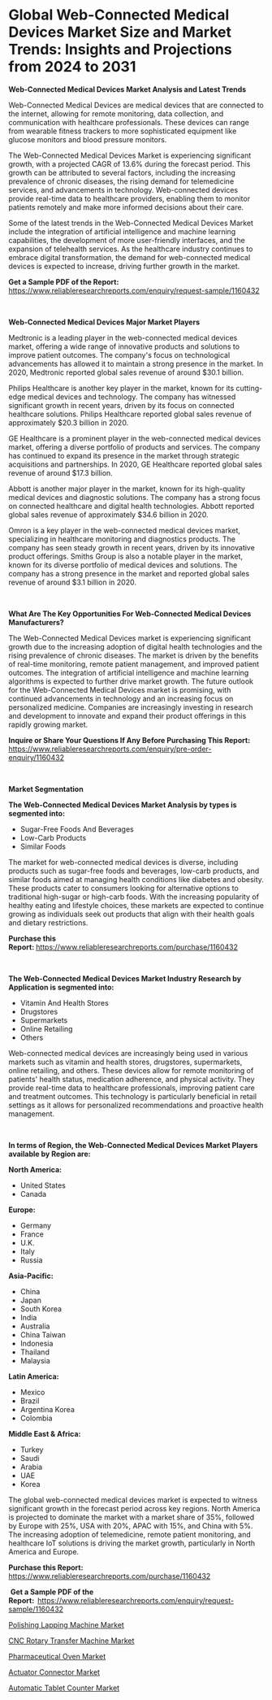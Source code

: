 <p><h1>Global Web-Connected Medical Devices Market Size and Market Trends: Insights and Projections from 2024 to 2031</h1></p><p><strong>Web-Connected Medical Devices Market Analysis and Latest Trends</strong></p>
<p><p>Web-Connected Medical Devices are medical devices that are connected to the internet, allowing for remote monitoring, data collection, and communication with healthcare professionals. These devices can range from wearable fitness trackers to more sophisticated equipment like glucose monitors and blood pressure monitors.</p><p>The Web-Connected Medical Devices Market is experiencing significant growth, with a projected CAGR of 13.6% during the forecast period. This growth can be attributed to several factors, including the increasing prevalence of chronic diseases, the rising demand for telemedicine services, and advancements in technology. Web-connected devices provide real-time data to healthcare providers, enabling them to monitor patients remotely and make more informed decisions about their care.</p><p>Some of the latest trends in the Web-Connected Medical Devices Market include the integration of artificial intelligence and machine learning capabilities, the development of more user-friendly interfaces, and the expansion of telehealth services. As the healthcare industry continues to embrace digital transformation, the demand for web-connected medical devices is expected to increase, driving further growth in the market.</p></p>
<p><strong>Get a Sample PDF of the Report:&nbsp;</strong> <a href="https://www.reliableresearchreports.com/enquiry/request-sample/1160432">https://www.reliableresearchreports.com/enquiry/request-sample/1160432</a></p>
<p>&nbsp;</p>
<p><strong>Web-Connected Medical Devices Major Market Players</strong></p>
<p><p>Medtronic is a leading player in the web-connected medical devices market, offering a wide range of innovative products and solutions to improve patient outcomes. The company's focus on technological advancements has allowed it to maintain a strong presence in the market. In 2020, Medtronic reported global sales revenue of around $30.1 billion.</p><p>Philips Healthcare is another key player in the market, known for its cutting-edge medical devices and technology. The company has witnessed significant growth in recent years, driven by its focus on connected healthcare solutions. Philips Healthcare reported global sales revenue of approximately $20.3 billion in 2020.</p><p>GE Healthcare is a prominent player in the web-connected medical devices market, offering a diverse portfolio of products and services. The company has continued to expand its presence in the market through strategic acquisitions and partnerships. In 2020, GE Healthcare reported global sales revenue of around $17.3 billion.</p><p>Abbott is another major player in the market, known for its high-quality medical devices and diagnostic solutions. The company has a strong focus on connected healthcare and digital health technologies. Abbott reported global sales revenue of approximately $34.6 billion in 2020.</p><p>Omron is a key player in the web-connected medical devices market, specializing in healthcare monitoring and diagnostics products. The company has seen steady growth in recent years, driven by its innovative product offerings. Smiths Group is also a notable player in the market, known for its diverse portfolio of medical devices and solutions. The company has a strong presence in the market and reported global sales revenue of around $3.1 billion in 2020.</p></p>
<p>&nbsp;</p>
<p><strong>What Are The Key Opportunities For Web-Connected Medical Devices Manufacturers?</strong></p>
<p><p>The Web-Connected Medical Devices market is experiencing significant growth due to the increasing adoption of digital health technologies and the rising prevalence of chronic diseases. The market is driven by the benefits of real-time monitoring, remote patient management, and improved patient outcomes. The integration of artificial intelligence and machine learning algorithms is expected to further drive market growth. The future outlook for the Web-Connected Medical Devices market is promising, with continued advancements in technology and an increasing focus on personalized medicine. Companies are increasingly investing in research and development to innovate and expand their product offerings in this rapidly growing market.</p></p>
<p><strong>Inquire or Share Your Questions If Any Before Purchasing This Report:</strong> <a href="https://www.reliableresearchreports.com/enquiry/pre-order-enquiry/1160432">https://www.reliableresearchreports.com/enquiry/pre-order-enquiry/1160432</a></p>
<p>&nbsp;</p>
<p><strong>Market Segmentation</strong></p>
<p><strong>The Web-Connected Medical Devices Market Analysis by types is segmented into:</strong></p>
<p><ul><li>Sugar-Free Foods And Beverages</li><li>Low-Carb Products</li><li>Similar Foods</li></ul></p>
<p><p>The market for web-connected medical devices is diverse, including products such as sugar-free foods and beverages, low-carb products, and similar foods aimed at managing health conditions like diabetes and obesity. These products cater to consumers looking for alternative options to traditional high-sugar or high-carb foods. With the increasing popularity of healthy eating and lifestyle choices, these markets are expected to continue growing as individuals seek out products that align with their health goals and dietary restrictions.</p></p>
<p><strong>Purchase this Report:&nbsp;</strong><a href="https://www.reliableresearchreports.com/purchase/1160432">https://www.reliableresearchreports.com/purchase/1160432</a></p>
<p>&nbsp;</p>
<p><strong>The Web-Connected Medical Devices Market Industry Research by Application is segmented into:</strong></p>
<p><ul><li>Vitamin And Health Stores</li><li>Drugstores</li><li>Supermarkets</li><li>Online Retailing</li><li>Others</li></ul></p>
<p><p>Web-connected medical devices are increasingly being used in various markets such as vitamin and health stores, drugstores, supermarkets, online retailing, and others. These devices allow for remote monitoring of patients' health status, medication adherence, and physical activity. They provide real-time data to healthcare professionals, improving patient care and treatment outcomes. This technology is particularly beneficial in retail settings as it allows for personalized recommendations and proactive health management.</p></p>
<p>&nbsp;</p>
<p><strong>In terms of Region, the Web-Connected Medical Devices Market Players available by Region are:</strong></p>
<p>
    <p> <strong> North America: </strong>
        <ul>
            <li>United States</li>
            <li>Canada</li>
        </ul>
        </p> 
    <p> <strong> Europe: </strong>
        <ul>
            <li>Germany</li>
            <li>France</li>
            <li>U.K.</li>
            <li>Italy</li>
            <li>Russia</li>
        </ul>
        </p> 
    <p> <strong> Asia-Pacific: </strong>
        <ul>
            <li>China</li>
            <li>Japan</li>
            <li>South Korea</li>
            <li>India</li>
            <li>Australia</li>
            <li>China Taiwan</li>
            <li>Indonesia</li>
            <li>Thailand</li>
            <li>Malaysia</li>
        </ul>
        </p> 
    <p> <strong> Latin America: </strong>
        <ul>
            <li>Mexico</li>
            <li>Brazil</li>
            <li>Argentina Korea</li>
            <li>Colombia</li>
        </ul>
        </p> 
    <p> <strong> Middle East & Africa: </strong>
        <ul>
            <li>Turkey</li>
            <li>Saudi</li>
            <li>Arabia</li>
            <li>UAE</li>
            <li>Korea</li>
        </ul>
    </p>
    </p>
<p><p>The global web-connected medical devices market is expected to witness significant growth in the forecast period across key regions. North America is projected to dominate the market with a market share of 35%, followed by Europe with 25%, USA with 20%, APAC with 15%, and China with 5%. The increasing adoption of telemedicine, remote patient monitoring, and healthcare IoT solutions is driving the market growth, particularly in North America and Europe.</p></p>
<p><strong>Purchase this Report: </strong><a href="https://www.reliableresearchreports.com/purchase/1160432">https://www.reliableresearchreports.com/purchase/1160432</a></p>
<p>&nbsp;<strong>Get a Sample PDF of the Report:&nbsp;&nbsp;</strong><a href="https://www.reliableresearchreports.com/enquiry/request-sample/1160432">https://www.reliableresearchreports.com/enquiry/request-sample/1160432</a></p>
<p><strong></strong></p>
<p><p><a href="https://medium.com/@shanelerde/polishing-lapping-machine-market-trends-forecast-and-competitive-analysis-to-2031-7370b1458732">Polishing Lapping Machine Market</a></p><p><a href="https://medium.com/@shanelerde/cnc-rotary-transfer-machine-market-research-report-its-history-and-forecast-2024-to-2031-d1f157a48a09">CNC Rotary Transfer Machine Market</a></p><p><a href="https://medium.com/@vivianejast/pharmaceutical-oven-market-size-cagr-trends-2024-2030-ee535f1cdaa7">Pharmaceutical Oven Market</a></p><p><a href="https://medium.com/@jackytorphy/actuator-connector-market-furnishes-information-on-market-share-market-trends-and-market-growth-fca572c10ce8">Actuator Connector Market</a></p><p><a href="https://medium.com/@vivianejast/automatic-tablet-counter-market-share-evolution-and-market-growth-trends-2024-2031-1bb2555e33db">Automatic Tablet Counter Market</a></p></p>